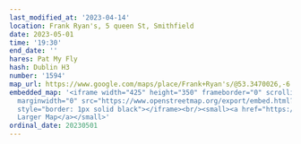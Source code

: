 ```yaml
---
last_modified_at: '2023-04-14'
location: Frank Ryan's, 5 queen St, Smithfield
date: 2023-05-01
time: '19:30'
end_date: ''
hares: Pat My Fly
hash: Dublin H3
number: '1594'
map_url: https://www.google.com/maps/place/Frank+Ryan's/@53.3470026,-6.2826081,17z/data=!3m1!4b1!4m6!3m5!1s0x48670c2fad7d6f6d:0xea6f7d0b926ed900!8m2!3d53.3470026!4d-6.2800332!16s%2Fg%2F12lv_cj4c
embedded_map: '<iframe width="425" height="350" frameborder="0" scrolling="no" marginheight="0"
  marginwidth="0" src="https://www.openstreetmap.org/export/embed.html?bbox=-6.281567215919495%2C53.34629549501255%2C-6.27920150756836%2C53.347715751178&amp;layer=mapnik&amp;marker=53.347005629009374%2C-6.280384361743927"
  style="border: 1px solid black"></iframe><br/><small><a href="https://www.openstreetmap.org/?mlat=53.34701&amp;mlon=-6.28038#map=19/53.34701/-6.28038">View
  Larger Map</a></small>'
ordinal_date: 20230501
---
```


